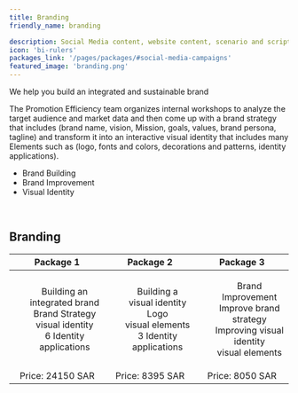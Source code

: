 ```yaml
---
title: Branding
friendly_name: branding

description: Social Media content, website content, scenario and script writing, company profile content, articles.
icon: 'bi-rulers'
packages_link: '/pages/packages/#social-media-campaigns'
featured_image: 'branding.png'
---
```

We help you build an integrated and sustainable brand

The Promotion Efficiency team organizes internal workshops to analyze the target audience and market data and then come up with a brand strategy that includes (brand name, vision, Mission, goals, values, brand persona, tagline) and transform it into an interactive visual identity that includes many Elements such as (logo, fonts and colors, decorations and patterns, identity applications).

- Brand Building
- Brand Improvement
- Visual Identity

<br>

## Branding

|            **Package 1**           |             **Package 2**             |               **Package 3**              |
|:-----------------------------------:|:-------------------------------------:|:----------------------------------------:|
| <ul style="list-style-type: none"><li>Building an integrated brand</li><li>Brand Strategy </li><li> visual identity  </li><li> 6 Identity applications  </li></ul>  |    <ul style="list-style-type: none"><li>Building a visual identity</li><li> Logo   </li><li> visual elements </li><li> 3 Identity applications  </li></ul>         |       <ul style="list-style-type: none"><li>Brand Improvement </li><li>Improve brand strategy </li><li>  Improving visual identity</li><li> visual elements </li></ul>       
|          Price: 24150  SAR          |           Price: 8395  SAR            |             Price: 8050  SAR             | 

<br> 
